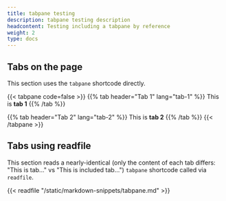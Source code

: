 ```yaml
---
title: tabpane testing
description: tabpane testing description
headcontent: Testing including a tabpane by reference
weight: 2
type: docs
---
```


## Tabs on the page

This section uses the `tabpane` shortcode directly.

{{< tabpane code=false >}}
  {{% tab header="Tab 1" lang="tab-1" %}}
  This is **tab 1**
  {{% /tab %}}

  {{% tab header="Tab 2" lang="tab-2" %}}
  This is **tab 2**
  {{% /tab %}}
{{< /tabpane >}}

## Tabs using readfile

This section reads a nearly-identical (only the content of each tab differs: "This is tab..." vs "This is included tab...") `tabpane` shortcode called via `readfile`.

{{< readfile "/static/markdown-snippets/tabpane.md" >}}
